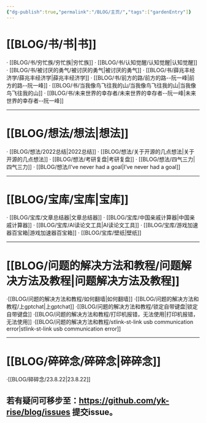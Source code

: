 ```yaml
---
{"dg-publish":true,"permalink":"/BLOG/主页/","tags":["gardenEntry"]}
---
```


# [[BLOG/书/书\|书]]

· [[BLOG/书/穷忙族/穷忙族\|穷忙族]]
· [[BLOG/书/认知觉醒/认知觉醒\|认知觉醒]]
· [[BLOG/书/被讨厌的勇气/被讨厌的勇气\|被讨厌的勇气]]
· [[BLOG/书/薛兆丰经济学/薛兆丰经济学\|薛兆丰经济学]]
· [[BLOG/书/前方的路/前方的路--阮一峰\|前方的路--阮一峰]]
· [[BLOG/书/当我像鸟飞往我的山/当我像鸟飞往我的山\|当我像鸟飞往我的山]]
· [[BLOG/书/未来世界的幸存者/未来世界的幸存者--阮一峰\|未来世界的幸存者--阮一峰]]

---
# [[BLOG/想法/想法\|想法]]
· [[BLOG/想法/2022总结\|2022总结]]
· [[BLOG/想法/关于开源的几点想法\|关于开源的几点想法]]
· [[BLOG/想法/考研复盘\|考研复盘]]
· [[BLOG/想法/四气三力\|四气三力]]
· [[BLOG/想法/I’ve never had a goal\|I’ve never had a goal]]

---
# [[BLOG/宝库/宝库\|宝库]]
· [[BLOG/宝库/文章总结器\|文章总结器]]
· [[BLOG/宝库/中国亲戚计算器\|中国亲戚计算器]]
· [[BLOG/宝库/AI读论文工具\|AI读论文工具]]
· [[BLOG/宝库/游戏加速器百宝箱\|游戏加速器百宝箱]]
· [[BLOG/宝库/壁纸\|壁纸]]

---
# [[BLOG/问题的解决方法和教程/问题解决方法及教程\|问题解决方法及教程]]
·[[BLOG/问题的解决方法和教程/如何翻墙\|如何翻墙]]
·[[BLOG/问题的解决方法和教程/上gptchat\|上gptchat]]
·[[BLOG/问题的解决方法和教程/锁定自带键盘\|锁定自带键盘]]
·[[BLOG/问题的解决方法和教程/打印机报错，无法使用\|打印机报错，无法使用]]
·[[BLOG/问题的解决方法和教程/stlink-st-link usb communication error\|stlink-st-link usb communication error]]

---
# [[BLOG/碎碎念/碎碎念\|碎碎念]]
·[[BLOG/碎碎念/23.8.22\|23.8.22]]

## 若有疑问可移步至：https://github.com/yk-rise/blog/issues      提交issue。

